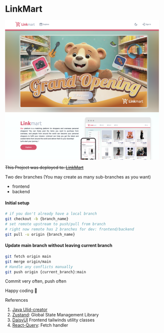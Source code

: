 # LinkMart

![Landing page](./LandingPage.png)

~~This Project was deployed to: [LinkMart](https://linkmart.yt20chill.me)~~

Two dev branches (You may create as many sub-branches as you want)

- frontend
- backend

#### Initial setup

```bash
# if you don't already have a local branch
git checkout -b {branch_name}
# set remote upstream to push/pull from branch
# right now remote has 2 branches for dev: frontend/backend
git pull -u origin {branch_name}
```

#### Update main branch without leaving current branch

```bash
git fetch origin main
git merge origin/main
# Handle any conflicts manually
git push origin {current_branch}:main
```

Commit very often, push often

Happy coding 🥰

References

1. [Java Ulid-creator](https://github.com/f4b6a3/ulid-creator)
2. [Zustand](https://github.com/pmndrs/zustand): Global State Management Library
3. [DaisyUI](https://daisyui.com/) Frontend tailwinds utility classes
4. [React-Query](https://tanstack.com/query/v4/docs/react/quick-start): Fetch handler
